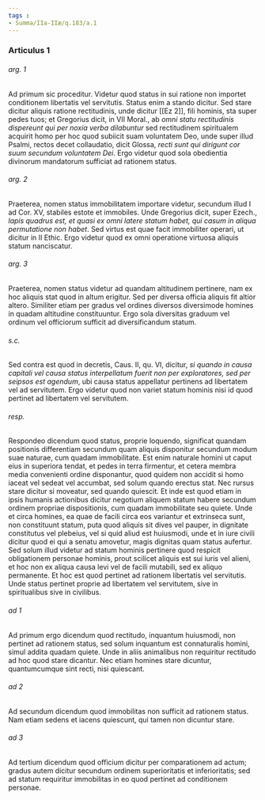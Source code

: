 ```yaml
---
tags : 
- Summa/IIa-IIæ/q.183/a.1
---
```


### Articulus 1

###### arg. 1
Ad primum sic proceditur. Videtur quod status in sui ratione non importet conditionem libertatis vel servitutis. Status enim a stando dicitur. Sed stare dicitur aliquis ratione rectitudinis, unde dicitur [[Ez 2]], fili hominis, sta super pedes tuos; et Gregorius dicit, in VII Moral., ab *omni statu rectitudinis dispereunt qui per noxia verba dilabuntur* sed rectitudinem spiritualem acquirit homo per hoc quod subiicit suam voluntatem Deo, unde super illud Psalmi, rectos decet collaudatio, dicit Glossa, *recti sunt qui dirigunt cor suum secundum voluntatem Dei*. Ergo videtur quod sola obedientia divinorum mandatorum sufficiat ad rationem status.

###### arg. 2
Praeterea, nomen status immobilitatem importare videtur, secundum illud I ad Cor. XV, stabiles estote et immobiles. Unde Gregorius dicit, super Ezech., *lapis quadrus est, et quasi ex omni latere statum habet, qui casum in aliqua permutatione non habet*. Sed virtus est quae facit immobiliter operari, ut dicitur in II Ethic. Ergo videtur quod ex omni operatione virtuosa aliquis statum nanciscatur.

###### arg. 3
Praeterea, nomen status videtur ad quandam altitudinem pertinere, nam ex hoc aliquis stat quod in altum erigitur. Sed per diversa officia aliquis fit altior altero. Similiter etiam per gradus vel ordines diversos diversimode homines in quadam altitudine constituuntur. Ergo sola diversitas graduum vel ordinum vel officiorum sufficit ad diversificandum statum.

###### s.c.
Sed contra est quod in decretis, Caus. II, qu. VI, dicitur, *si quando in causa capitali vel causa status interpellatum fuerit non per exploratores, sed per seipsos est agendum*, ubi causa status appellatur pertinens ad libertatem vel ad servitutem. Ergo videtur quod non variet statum hominis nisi id quod pertinet ad libertatem vel servitutem.

###### resp.
Respondeo dicendum quod status, proprie loquendo, significat quandam positionis differentiam secundum quam aliquis disponitur secundum modum suae naturae, cum quadam immobilitate. Est enim naturale homini ut caput eius in superiora tendat, et pedes in terra firmentur, et cetera membra media convenienti ordine disponantur, quod quidem non accidit si homo iaceat vel sedeat vel accumbat, sed solum quando erectus stat. Nec rursus stare dicitur si moveatur, sed quando quiescit. Et inde est quod etiam in ipsis humanis actionibus dicitur negotium aliquem statum habere secundum ordinem propriae dispositionis, cum quadam immobilitate seu quiete. Unde et circa homines, ea quae de facili circa eos variantur et extrinseca sunt, non constituunt statum, puta quod aliquis sit dives vel pauper, in dignitate constitutus vel plebeius, vel si quid aliud est huiusmodi, unde et in iure civili dicitur quod ei qui a senatu amovetur, magis dignitas quam status aufertur. Sed solum illud videtur ad statum hominis pertinere quod respicit obligationem personae hominis, prout scilicet aliquis est sui iuris vel alieni, et hoc non ex aliqua causa levi vel de facili mutabili, sed ex aliquo permanente. Et hoc est quod pertinet ad rationem libertatis vel servitutis. Unde status pertinet proprie ad libertatem vel servitutem, sive in spiritualibus sive in civilibus.

###### ad 1
Ad primum ergo dicendum quod rectitudo, inquantum huiusmodi, non pertinet ad rationem status, sed solum inquantum est connaturalis homini, simul addita quadam quiete. Unde in aliis animalibus non requiritur rectitudo ad hoc quod stare dicantur. Nec etiam homines stare dicuntur, quantumcumque sint recti, nisi quiescant.

###### ad 2
Ad secundum dicendum quod immobilitas non sufficit ad rationem status. Nam etiam sedens et iacens quiescunt, qui tamen non dicuntur stare.

###### ad 3
Ad tertium dicendum quod officium dicitur per comparationem ad actum; gradus autem dicitur secundum ordinem superioritatis et inferioritatis; sed ad statum requiritur immobilitas in eo quod pertinet ad conditionem personae.


